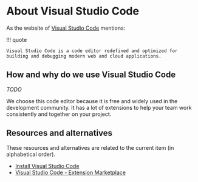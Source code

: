 # About Visual Studio Code

As the website of [Visual Studio Code](https://code.visualstudio.com/) mentions:

!!! quote

    Visual Studio Code is a code editor redefined and optimized for building and debugging modern web and cloud applications.

## How and why do we use Visual Studio Code

_TODO_

We choose this code editor because it is free and widely used in the development
community. It has a lot of extensions to help your team work consistently and
together on your project.

## Resources and alternatives

These resources and alternatives are related to the current item (in
alphabetical order).

- [Install Visual Studio Code](https://code.visualstudio.com/download)
- [Visual Studio Code - Extension Marketplace](https://code.visualstudio.com/docs/editor/extension-marketplace#_browse-for-extensions)
